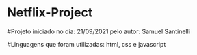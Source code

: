 # Netflix-Project

#Projeto iniciado no dia: 21/09/2021 pelo autor: Samuel Santinelli

#Linguagens que foram utilizadas: html, css e javascript 




